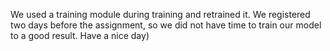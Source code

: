We used a training module during training and retrained it. We registered two days before the assignment, so we did not have time to train our model to a good result. Have a nice day)